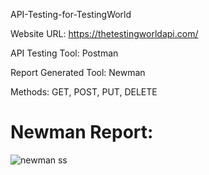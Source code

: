 
API-Testing-for-TestingWorld

Website URL: https://thetestingworldapi.com/

API Testing Tool: Postman

Report Generated Tool: Newman

Methods: GET, POST, PUT, DELETE

# Newman Report: 
![newman ss](https://github.com/mohaimenur/API-Testing-For-StudentDetails-Postman-Newman/assets/63193648/a2d83b02-16ef-4283-8f92-1241a6aae313)


